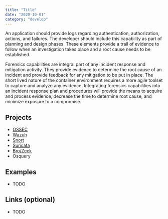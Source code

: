 ```yaml
---
title: "Title"
date: "2020-10-01"
category: "develop"
---
```


An application should provide logs regarding authentication, authorization, actions, and failures. The developer should include this capability as part of planning and design phases. These elements provide a trail of evidence to follow when an investigation takes place and a root cause needs to be established.

Forensics capabilities are integral part of any incident response and mitigation activity. They provide evidence to determine the root cause of an incident and provide feedback for any mitigation to be put in place. The short lived nature of the container environment requires a more agile toolset to capture and analyze any evidence. Integrating forensics capabilities into an incident response plan and procedures will provide the means to acquire and process evidence, decrease the time to determine root cause, and minimize exposure to a compromise.


<!---
# Commercial Projects (optional)
- [Trend Micro Vision One](https://www.trendmicro.com/en_us/business/products/detection-response.html)
- [Trend Micro IPS](https://www.trendmicro.com/en_us/business/products/network/intrusion-prevention.html)
- [Trend Micro Advanced Threat Protection](https://www.trendmicro.com/en_us/business/products/network/advanced-threat-protection.html)
-->

## Projects
- [OSSEC](https://www.ossec.net/)
- [Wazuh](https://wazuh.com/)
- [Snort](https://www.snort.org/)
- [Suricata](https://suricata-ids.org/)
- [Bro/Zeek](https://zeek.org/)
- Osquery

## Examples
- TODO

## Links (optional)
- TODO
